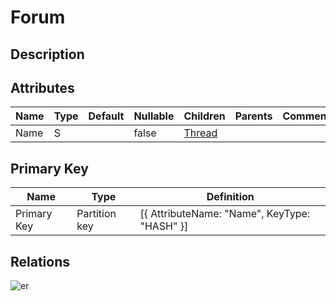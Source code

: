 # Forum

## Description

## Attributes

| Name | Type | Default | Nullable | Children | Parents | Comment |
| ---- | ---- | ------- | -------- | -------- | ------- | ------- |
| Name | S |  | false | [Thread](Thread.md) |  |  |

## Primary Key

| Name | Type | Definition |
| ---- | ---- | ---------- |
| Primary Key | Partition key | [{ AttributeName: "Name", KeyType: "HASH" }] |

## Relations

![er](Forum.svg)
